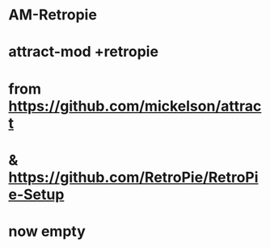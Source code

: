 # AM-Retropie
# attract-mod +retropie
# from https://github.com/mickelson/attract 
# & https://github.com/RetroPie/RetroPie-Setup
# now empty
